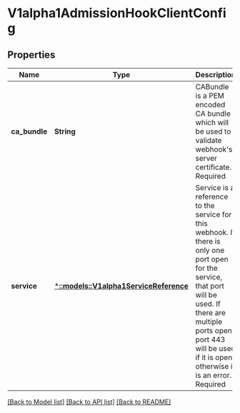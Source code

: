# V1alpha1AdmissionHookClientConfig

## Properties
Name | Type | Description | Notes
------------ | ------------- | ------------- | -------------
**ca_bundle** | **String** | CABundle is a PEM encoded CA bundle which will be used to validate webhook&#39;s server certificate. Required | [default to null]
**service** | [***::models::V1alpha1ServiceReference**](v1alpha1.ServiceReference.md) | Service is a reference to the service for this webhook. If there is only one port open for the service, that port will be used. If there are multiple ports open, port 443 will be used if it is open, otherwise it is an error. Required | [default to null]

[[Back to Model list]](../README.md#documentation-for-models) [[Back to API list]](../README.md#documentation-for-api-endpoints) [[Back to README]](../README.md)


